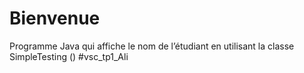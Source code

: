 # Bienvenue
Programme Java qui affiche le nom de l’étudiant en utilisant la classe SimpleTesting ()
#vsc_tp1_Ali
